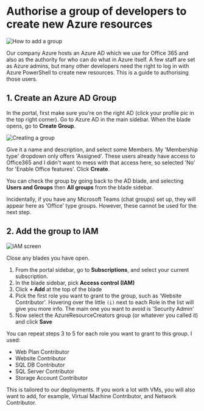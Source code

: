 # Authorise a group of developers to create new Azure resources

![How to add a group](./posts/authorise-a-group-azure/create-group.png)

Our company Azure hosts an Azure AD which we use for Office 365 and also as the authority for who can do what in Azure itself. A few staff are set as Azure admins, but many other developers need the right to log in with Azure PowerShell to create new resources. This is a guide to authorising those users.

## 1. Create an Azure AD Group

In the portal, first make sure you're on the right AD (click your profile pic in the top right corner). Go to Azure AD in the main sidebar. When the blade opens, go to **Create Group**.

![Creating a group](./posts/authorise-a-group-azure/create-group-2.png)

Give it a name and description, and select some Members. My 'Membership type' dropdown only offers 'Assigned'. These users already have access to Office365 and I didn't want to mess with that access here, so selected 'No' for 'Enable Office features'. Click **Create**.

You can check the group by going back to the AD blade, and selecting **Users and Groups** then **All groups** from the blade sidebar.

Incidentally, if you have any Microsoft Teams (chat groups) set up, they will appear here as 'Office' type groups. However, these cannot be used for the next step.

## 2. Add the group to IAM

![IAM screen](./posts/authorise-a-group-azure/iam.png)

Close any blades you have open.

 1. From the portal sidebar, go to **Subscriptions**, and select your current subscription.
 2. In the blade sidebar, pick **Access control (IAM)**
 3. Click **+ Add** at the top of the blade
 4. Pick the first role you want to grant to the group, such as 'Website Contributor'. Hovering over the little `(i)` next to each Role in the list will give you more info. The main one you want to avoid is 'Security Admin'
 5. Now select the AzureResourceCreators group (or whatever you called it) and click **Save**

You can repeat steps 3 to 5 for each role you want to grant to this group. I used:

 * Web Plan Contributor
 * Website Contributor
 * SQL DB Contributor
 * SQL Server Contributor
 * Storage Account Contributor
 
This is tailored to our deployments. If you work a lot with VMs, you will also want to add, for example, Virtual Machine Contributor, and Network Contributor.